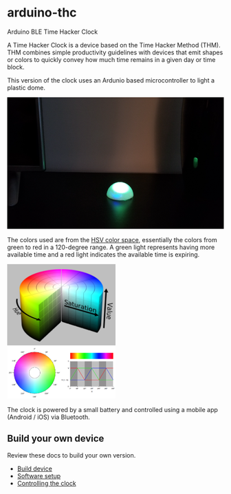 # arduino-thc
Arduino BLE Time Hacker Clock

A Time Hacker Clock is a device based on the Time Hacker Method (THM). THM combines simple productivity guidelines with devices that emit shapes or colors to quickly convey how much time remains in a given day or time block.

This version of the clock uses an Ardunio based microcontroller to light a plastic dome.

![](./images/productphoto.png)

The colors used are from the [HSV color space](https://en.wikipedia.org/wiki/HSL_and_HSV), essentially the colors from green to red in a 120-degree range.  A green light represents having more available time and a red light indicates the available time is expiring.

<img src="./images/hsv.png" width="50%" />
<img src="./images/colorspace.png" width="50%" />

The clock is powered by a small battery and controlled using a mobile app (Android / iOS) via Bluetooth.

## Build your own device

Review these docs to build your own version.

* [Build device](./docs/build.md)
* [Software setup](./docs/software.md)
* [Controlling the clock](./docs/controlling.md)

